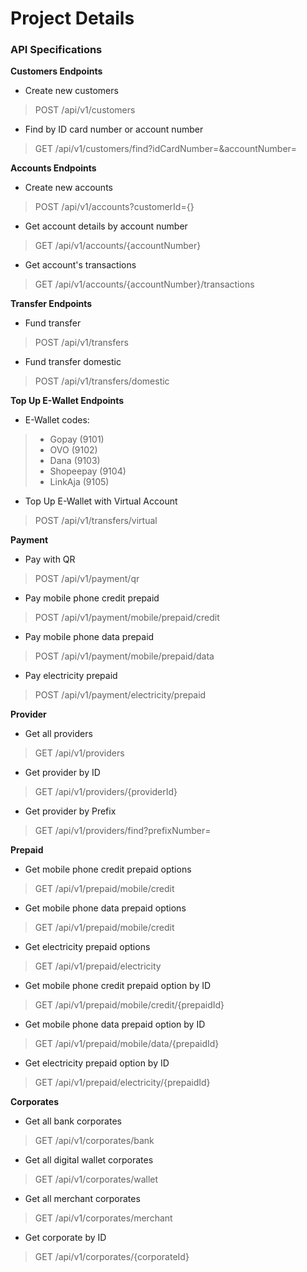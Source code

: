 # Project Details
### API Specifications

**Customers Endpoints**
- Create new customers
> POST /api/v1/customers
- Find by ID card number or account number
> GET /api/v1/customers/find?idCardNumber=&accountNumber=

**Accounts Endpoints**
- Create new accounts
> POST /api/v1/accounts?customerId={}
- Get account details by account number
> GET /api/v1/accounts/{accountNumber}
- Get account's transactions
> GET /api/v1/accounts/{accountNumber}/transactions

**Transfer Endpoints**
- Fund transfer
> POST /api/v1/transfers
- Fund transfer domestic
> POST /api/v1/transfers/domestic

**Top Up E-Wallet Endpoints**
- E-Wallet codes:
> - Gopay (9101)
> - OVO (9102)
> - Dana (9103)
> - Shopeepay (9104)
> - LinkAja (9105)
- Top Up E-Wallet with Virtual Account
> POST /api/v1/transfers/virtual

**Payment**
- Pay with QR
> POST /api/v1/payment/qr
- Pay mobile phone credit prepaid
> POST /api/v1/payment/mobile/prepaid/credit 
- Pay mobile phone data prepaid
> POST /api/v1/payment/mobile/prepaid/data
- Pay electricity prepaid
> POST /api/v1/payment/electricity/prepaid

**Provider**
- Get all providers
> GET /api/v1/providers
- Get provider by ID
> GET /api/v1/providers/{providerId}
- Get provider by Prefix
> GET /api/v1/providers/find?prefixNumber=

**Prepaid**
- Get mobile phone credit prepaid options
> GET /api/v1/prepaid/mobile/credit
- Get mobile phone data prepaid options
> GET /api/v1/prepaid/mobile/credit
- Get electricity prepaid options
> GET /api/v1/prepaid/electricity  
- Get mobile phone credit prepaid option by ID
> GET /api/v1/prepaid/mobile/credit/{prepaidId}
- Get mobile phone data prepaid option by ID
> GET /api/v1/prepaid/mobile/data/{prepaidId}
- Get electricity prepaid option by ID
> GET /api/v1/prepaid/electricity/{prepaidId}

**Corporates**
- Get all bank corporates
> GET /api/v1/corporates/bank
- Get all digital wallet corporates
> GET /api/v1/corporates/wallet
- Get all merchant corporates
> GET /api/v1/corporates/merchant
- Get corporate by ID
> GET /api/v1/corporates/{corporateId}
